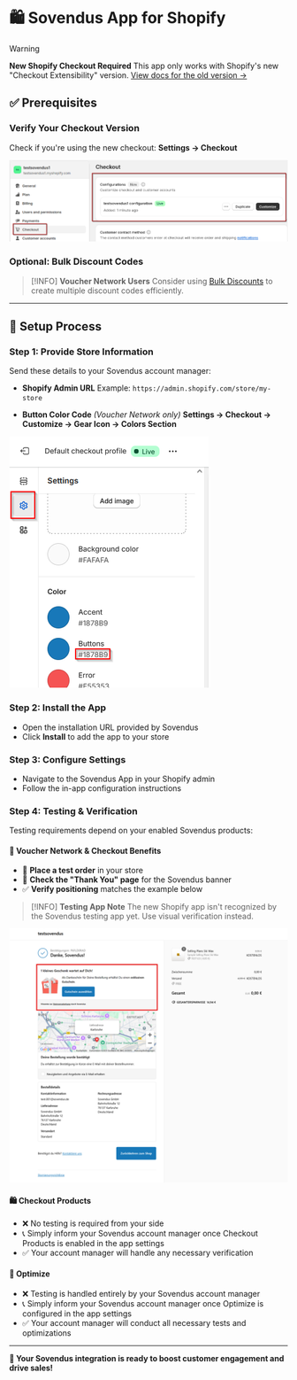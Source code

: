 # 🛍️ Sovendus App for Shopify

> [!WARNING]
> **New Shopify Checkout Required**
> This app only works with Shopify's new "Checkout Extensibility" version. [View docs for the old version →](https://developer-hub.sovendus.com/Voucher-Network-Checkout-Benefits/Web-Integration/Shopify-Integration-(old-version))

## ✅ Prerequisites

### Verify Your Checkout Version

Check if you're using the new checkout: **Settings → Checkout**

![New Shopify Checkout Version](https://raw.githubusercontent.com/Sovendus-GmbH/Sovendus-Integrations-Documentation/main/vn-cb/web/shopify-app-docs/new-shopify-checkout-version.png)

### Optional: Bulk Discount Codes

> [!INFO]
> **Voucher Network Users**
> Consider using [Bulk Discounts](https://apps.shopify.com/bulk-discounts) to create multiple discount codes efficiently.

---

## 🚀 Setup Process

### Step 1: Provide Store Information

Send these details to your Sovendus account manager:

- **Shopify Admin URL**
  Example: `https://admin.shopify.com/store/my-store`

- **Button Color Code** *(Voucher Network only)*
  **Settings → Checkout → Customize → Gear Icon → Colors Section**

![Get the color code of your checkout buttons](https://raw.githubusercontent.com/Sovendus-GmbH/Sovendus-Integrations-Documentation/main/vn-cb/web/shopify-app-docs/color_code.png)

### Step 2: Install the App

- Open the installation URL provided by Sovendus
- Click **Install** to add the app to your store

### Step 3: Configure Settings

- Navigate to the Sovendus App in your Shopify admin
- Follow the in-app configuration instructions

### Step 4: Testing & Verification

Testing requirements depend on your enabled Sovendus products:

#### 🎯 Voucher Network & Checkout Benefits

- 🛒 **Place a test order** in your store
- 👀 **Check the "Thank You" page** for the Sovendus banner
- ✅ **Verify positioning** matches the example below

> [!INFO]
> **Testing App Note**
> The new Shopify app isn't recognized by the Sovendus testing app yet. Use visual verification instead.

![Shopify App Integration Example](https://raw.githubusercontent.com/Sovendus-GmbH/Sovendus-Integrations-Documentation/main/vn-cb/web/shopify-app-docs/Shopify-App.png)

#### 🛍️ Checkout Products

- ❌ No testing is required from your side
- 📞 Simply inform your Sovendus account manager once Checkout Products is enabled in the app settings
- ✅ Your account manager will handle any necessary verification

#### 🚀 Optimize

- ❌ Testing is handled entirely by your Sovendus account manager
- 📞 Simply inform your Sovendus account manager once Optimize is configured in the app settings
- ✅ Your account manager will conduct all necessary tests and optimizations

---

**🎉 Your Sovendus integration is ready to boost customer engagement and drive sales!**

